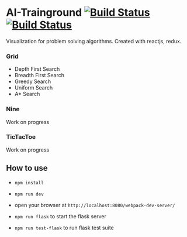 
# AI-Trainground [![Build Status](https://travis-ci.org/han4wluc/ai-trainground.svg?branch=master)](https://travis-ci.org/han4wluc/ai-trainground) [![Build Status](https://circleci.com/gh/han4wluc/ai-trainground.svg?style=shield&circle-token=:circle-token)](https://circleci.com/gh/han4wluc/ai-trainground)
Visualization for problem solving algorithms. Created with reactjs, redux.


### Grid
* Depth First Search
* Breadth First Search
* Greedy Search
* Uniform Search
* A* Search

### Nine
Work on progress

### TicTacToe
Work on progress


## How to use
* `npm install`

* `npm run dev`

* open your browser at `http://localhost:8080/webpack-dev-server/`

* `npm run flask` to start the flask server

* `npm run test-flask` to run flask test suite